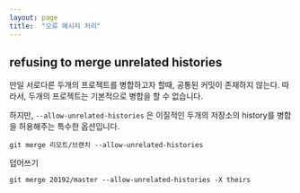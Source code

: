 ```yaml
---
layout: page
title:  "오류 메시지 처리"
---
```


## refusing to merge unrelated histories
만일 서로다른 두개의 프로젝트를 병합하고자 할때, 공통된 커밋이 존재하지 않는다. 따라서, 두개의 프로젝트는 기본적으로 병합을 할 수 없습니다.

하지만, `--allow-unrelated-histories` 은 이질적인 두개의 저장소의 history를 병합을 허용해주는 특수한 옵션입니다.


```
git merge 리모트/브랜치 --allow-unrelated-histories
```

덥어쓰기

```
git merge 20192/master --allow-unrelated-histories -X theirs
```


